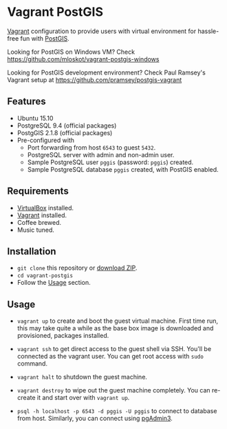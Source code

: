 # Vagrant PostGIS

[Vagrant](https://www.vagrantup.com/) configuration to provide users with
virtual environment for hassle-free fun with [PostGIS](http://postgis.net).

Looking for PostGIS on Windows VM? Check https://github.com/mloskot/vagrant-postgis-windows

Looking for PostGIS development environment? Check Paul Ramsey's Vagrant setup
at https://github.com/pramsey/postgis-vagrant


## Features

* Ubuntu 15.10
* PostgreSQL 9.4 (official packages)
* PostgGIS 2.1.8 (official packages)
* Pre-configured with
  * Port forwarding from host `6543` to guest `5432`.
  * PostgreSQL server with admin and non-admin user.
  * Sample PostgreSQL user `pggis` (password: `pggis`) created.
  * Sample PostgreSQL database `pggis`  created, with PostGIS enabled.

## Requirements

* [VirtualBox](https://www.virtualbox.org/) installed.
* [Vagrant](https://www.vagrantup.com/downloads.html) installed.
* Coffee brewed.
* Music tuned.

## Installation

* `git clone` this repository or [download ZIP](https://github.com/mloskot/vagrant-postgis/archive/master.zip).
* `cd vagrant-postgis`
* Follow the [Usage](#usage) section.

## Usage
  
* `vagrant up` to create and boot the guest virtual machine.
First time run, this may take quite a while as the base box image is downloaded
and provisioned, packages installed.

* `vagrant ssh` to get direct access to the guest shell via SSH.
You'll be connected as the vagrant user.
You can get root access with `sudo` command.

* `vagrant halt` to shutdown the guest machine.

* `vagrant destroy` to wipe out the guest machine completely.
You can re-create it and start over with `vagrant up`.

* `psql -h localhost -p 6543 -d pggis -U pggis` to connect to database from host. Similarly, you can connect using [pgAdmin3](http://www.postgresql.org/ftp/pgadmin3/). 
